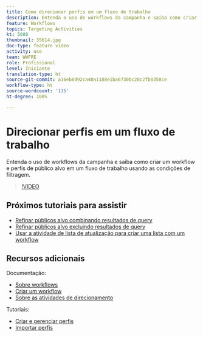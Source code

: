 ```yaml
---
title: Como direcionar perfis em um fluxo de trabalho
description: Entenda o uso de workflows da campanha e saiba como criar um fluxo de trabalho e direcionar perfis em um fluxo de trabalho usando as condições de filtragem.
feature: Workflows
topics: Targeting Activities
kt: 5080
thumbnail: 35614.jpg
doc-type: feature video
activity: use
team: WWFRE
role: Profissional
level: Iniciante
translation-type: ht
source-git-commit: a16eb6d92ca40a1188e1ba6730bc28c2fb8358ce
workflow-type: ht
source-wordcount: '135'
ht-degree: 100%

---
```



# Direcionar perfis em um fluxo de trabalho

Entenda o uso de workflows da campanha e saiba como criar um workflow e perfis de público alvo em um fluxo de trabalho usando as condições de filtragem.

>[!VIDEO](https://video.tv.adobe.com/v/35614?quality=12)

## Próximos tutoriais para assistir

* [Refinar públicos alvo combinando resultados de query](/help/automating-with-workflows/refining-targets-by-combining-query-results.md)
* [Refinar públicos alvo excluindo resultados de query](/help/automating-with-workflows/refining-targets-by-excluding-query-results.md)
* [Usar a atividade de lista de atualização para criar uma lista com um workflow](/help/automating-with-workflows/using-the-update-list-activity.md)

## Recursos adicionais

Documentação:

* [Sobre workflows](https://docs.adobe.com/content/help/pt-BR/campaign-classic/using/automating-with-workflows/introduction/about-workflows.html)
* [Criar um workflow](https://docs.adobe.com/content/help/pt-BR/campaign-classic-learn/tutorials/getting-started/creating-a-workflow.html)
* [Sobre as atividades de direcionamento](https://docs.adobe.com/content/help/pt-BR/campaign-classic/using/automating-with-workflows/targeting-activities/about-targeting-activities.html)

Tutoriais:

* [Criar e gerenciar perfis](/help/profile-management/create-and-manage-profiles.md)
* [Importar perfis](/help/data-management/importing-profiles.md)
